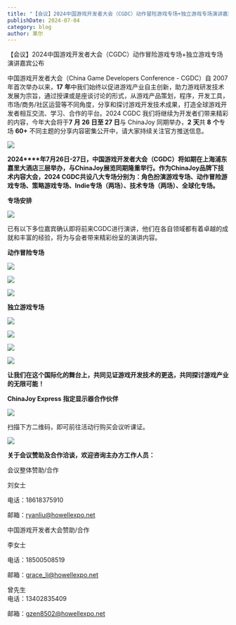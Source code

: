 ```yaml
---
title: "【会议】2024中国游戏开发者大会（CGDC）动作冒险游戏专场+独立游戏专场演讲嘉宾公布"
publishDate: 2024-07-04
category: blog
author: 莱尔
---
```


【会议】2024中国游戏开发者大会（CGDC）动作冒险游戏专场+独立游戏专场演讲嘉宾公布

中国游戏开发者大会（China Game Developers Conference - CGDC）自 2007 年首次举办以来，**17** **年**中我们始终以促进游戏产业自主创新，助力游戏研发技术发展为宗旨，通过授课或是座谈讨论的形式，从游戏产品策划，程序，开发工具，市场/商务/社区运营等不同角度，分享和探讨游戏开发技术成果，打造全球游戏开发者相互交流、学习、合作的平台。2024 CGDC 我们将继续为开发者们带来精彩的内容，今年大会将于**7** **月 26 日至 27 日**与 ChinaJoy 同期举办，**2** **天**共 **8** **个**专场 **60+** 不同主题的分享内容密集公开中，请大家持续关注官方推送信息。

![](https://ec-net-1251389766.cos.ap-shanghai.myqcloud.com/wp-content/uploads/2024/07/20240704195758155-1024x607.jpg)

**2024****年7月26日-27日，中国游戏开发者大会（CGDC）将如期在上海浦东嘉里大酒店三层举办，与ChinaJoy展览同期隆重举行。作为ChinaJoy品牌下技术内容大会，2024 CGDC共设八大专场分别为：角色扮演游戏专场、动作冒险游戏专场、策略游戏专场、Indie专场（两场）、技术专场（两场）、全球化专场。**

**专场安排**

![](https://ec-net-1251389766.cos.ap-shanghai.myqcloud.com/wp-content/uploads/2024/07/20240704195806151-1024x576.jpg)

已有以下多位嘉宾确认即将前来CGDC进行演讲，他们在各自领域都有着卓越的成就和丰富的经验，将为与会者带来精彩纷呈的演讲内容。

**动作冒险专场**

![](https://ec-net-1251389766.cos.ap-shanghai.myqcloud.com/wp-content/uploads/2024/07/20240704195809909-649x1024.jpg)

![](https://ec-net-1251389766.cos.ap-shanghai.myqcloud.com/wp-content/uploads/2024/07/20240704195810384-643x1024.jpg)

![](https://ec-net-1251389766.cos.ap-shanghai.myqcloud.com/wp-content/uploads/2024/07/20240704195811128-667x1024.jpg)

**独立游戏专场**

![](https://ec-net-1251389766.cos.ap-shanghai.myqcloud.com/wp-content/uploads/2024/07/20240704195814520-576x1024.jpg)

![](https://ec-net-1251389766.cos.ap-shanghai.myqcloud.com/wp-content/uploads/2024/07/20240704195816826-576x1024.jpg)

![](https://ec-net-1251389766.cos.ap-shanghai.myqcloud.com/wp-content/uploads/2024/07/20240704195855827-576x1024.jpg)

![](https://ec-net-1251389766.cos.ap-shanghai.myqcloud.com/wp-content/uploads/2024/07/20240704195857145-576x1024.jpg)

**让我们在这个国际化的舞台上，共同见证游戏开发技术的更迭，共同探讨游戏产业的无限可能！**

**ChinaJoy Express** **指定显示器合作伙伴**

![](https://ec-net-1251389766.cos.ap-shanghai.myqcloud.com/wp-content/uploads/2024/07/20240704195904363-1024x320.jpg)

扫描下方二维码，即可前往活动行购买会议听课证。  
  
  

![](https://ec-net-1251389766.cos.ap-shanghai.myqcloud.com/wp-content/uploads/2024/07/20240704195908741.jpg)

**关于会议赞助及合作洽谈，欢迎咨询主办方工作人员：**

  
会议整体赞助/合作

刘女士

电话：18618375910

邮箱：ryanliu@howellexpo.net  
  
中国游戏开发者大会赞助/合作

李女士

电话：18500508519

邮箱：[grace\_li@howellexpo.net](mailto:grace_li@howellexpo.net)

  
曾先生  
电话：13402835409

邮箱：gzen8502@howellexpo.net
